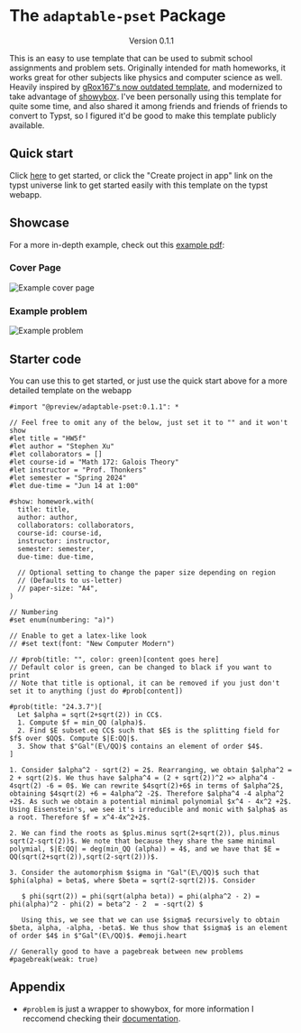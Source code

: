 # The `adaptable-pset` Package
<div align="center">Version 0.1.1</div>

This is an easy to use template that can be used to submit school assignments and problem sets. Originally intended for math homeworks, it works great for other subjects like physics and computer science as well. Heavily inspired by [gRox167's now outdated template](https://github.com/gRox167/typst-assignment-template/tree/main), and modernized to take advantage of [showybox](https://typst.app/universe/package/showybox). I've been personally using this template for quite some time, and also shared it among friends and friends of friends to convert to Typst, so I figured it'd be good to make this template publicly available.

## Quick start

Click [here](https://typst.app/app?template=adaptable-pset&version=0.1.1) to get started, or click the "Create project in app" link on the typst universe link to get started easily with this template on the typst webapp.

## Showcase

For a more in-depth example, check out this [example pdf](https://github.com/stuxf/adaptable-pset/blob/main/example.pdf):

### Cover Page

![Example cover page](https://raw.githubusercontent.com/stuxf/adaptable-pset/main/example_cover.png)

### Example problem

![Example problem](https://raw.githubusercontent.com/stuxf/adaptable-pset/main/example_problem.png)

## Starter code

You can use this to get started, or just use the quick start above for a more detailed template on the webapp

```typ
#import "@preview/adaptable-pset:0.1.1": *

// Feel free to omit any of the below, just set it to "" and it won't show
#let title = "HW5f"
#let author = "Stephen Xu"
#let collaborators = []
#let course-id = "Math 172: Galois Theory"
#let instructor = "Prof. Thonkers"
#let semester = "Spring 2024"
#let due-time = "Jun 14 at 1:00"

#show: homework.with(
  title: title,
  author: author,
  collaborators: collaborators,
  course-id: course-id,
  instructor: instructor,
  semester: semester,
  due-time: due-time,

  // Optional setting to change the paper size depending on region
  // (Defaults to us-letter)
  // paper-size: "A4", 
)

// Numbering
#set enum(numbering: "a)")

// Enable to get a latex-like look
// #set text(font: "New Computer Modern")

// #prob(title: "", color: green)[content goes here]
// Default color is green, can be changed to black if you want to print
// Note that title is optional, it can be removed if you just don't set it to anything (just do #prob[content])

#prob(title: "24.3.7")[
  Let $alpha = sqrt(2+sqrt(2)) in CC$.
  1. Compute $f = min_QQ (alpha)$.
  2. Find $E subset.eq CC$ such that $E$ is the splitting field for $f$ over $QQ$. Compute $|E:QQ|$.
  3. Show that $"Gal"(E\/QQ)$ contains an element of order $4$.
]

1. Consider $alpha^2 - sqrt(2) = 2$. Rearranging, we obtain $alpha^2 = 2 + sqrt(2)$. We thus have $alpha^4 = (2 + sqrt(2))^2 => alpha^4 - 4sqrt(2) -6 = 0$. We can rewrite $4sqrt(2)+6$ in terms of $alpha^2$, obtaining $4sqrt(2) +6 = 4alpha^2 -2$. Therefore $alpha^4 -4 alpha^2 +2$. As such we obtain a potential minimal polynomial $x^4 - 4x^2 +2$. Using Eisenstein's, we see it's irreducible and monic with $alpha$ as a root. Therefore $f = x^4-4x^2+2$. 

2. We can find the roots as $plus.minus sqrt(2+sqrt(2)), plus.minus sqrt(2-sqrt(2))$. We note that because they share the same minimal polymial, $|E:QQ| = deg(min_QQ (alpha)) = 4$, and we have that $E = QQ(sqrt(2+sqrt(2)),sqrt(2-sqrt(2)))$. 

3. Consider the automorphism $sigma in "Gal"(E\/QQ)$ such that $phi(alpha) = beta$, where $beta = sqrt(2-sqrt(2))$. Consider

   $ phi(sqrt(2)) = phi(sqrt(alpha beta)) = phi(alpha^2 - 2) = phi(alpha)^2 - phi(2) = beta^2 - 2  = -sqrt(2) $

   Using this, we see that we can use $sigma$ recursively to obtain $beta, alpha, -alpha, -beta$. We thus show that $sigma$ is an element of order $4$ in $"Gal"(E\/QQ)$. #emoji.heart

// Generally good to have a pagebreak between new problems
#pagebreak(weak: true)
```
<!-- 
<picture>
  <source media="(prefers-color-scheme: dark)" srcset="./thumbnail-dark.svg">
  <img src="./thumbnail-light.svg">
</picture> -->

## Appendix

* `#problem` is just a wrapper to showybox, for more information I reccomend checking their [documentation](https://typst.app/universe/package/showybox). 
